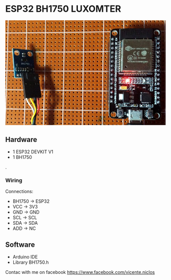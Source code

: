 # ESP32 BH1750 LUXOMTER 

![alt text](https://github.com/vniclos/ESP32-luxometer/blob/master/images/esp32-bh1750_luxometer.jpg?raw=true "esp32 luxometer" )

## Hardware

- 1 ESP32 DEVKIT V1
- 1 BH1750

. 
### Wiring

Connections:
  - BH1750 -> ESP32 
  - VCC -> 3V3 
  - GND -> GND
  - SCL -> SCL 
  - SDA -> SDA 
  - ADD -> NC

## Software
- Arduino IDE
- Library BH1750.h




Contac with me on facebook 
https://www.facebook.com/vicente.niclos
